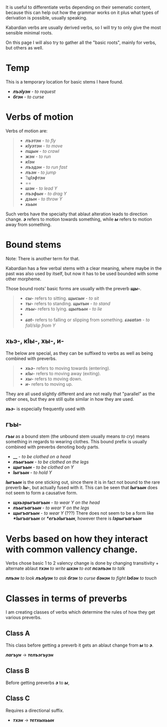 It is useful to differentiate verbs depending on their semenatic content, because this can help out how the grammar works on it plus what types of derivation is possible, usually speaking.

Kabardian verbs are usually derived verbs, so I will try to only give the most sensible minimal roots.

On this page I will also try to gather all the "basic roots", mainly for verbs, but others as well.


# Temp
This is a temporary location for basic stems I have found.

- **_лъэIуэн_** - _to request_
- **_бгэн_** - _to curse_


# Verbs of motion
Verbs of motion are:
>- **_лъэтэн_** - _to fly_
>- **_кIуэтэн_** - _to move_
>- **_пщын_** - _to crawl_
>- **_жэн_** - _to run_
>- **_кIэн_**
>- **_лъэдэн_** - _to run fast_
>- **_лъэн_** - _to jump_
>- ?**_цIэфтэн_**
>-  ==
>- **_шэн_** - _to lead Y_
>- **_лъэфын_** - _to drag Y_
>- **_дзын_** - _to throw Y_
>- **_хьын_**

Such verbs have the specialty that ablaut alteration leads to direction change. **_э_** refers to motion towards something, while **_ы_** refers to motion away from something.

# Bound stems
Note: There is another term for that.

Kabardian has a few verbal stems with a clear meaning, where maybe in the past was also used by itself, but now it has to be used bounded with some other morpheme.

Those bound roots' basic forms are usually with the preverb **_щы-_**.
>- **_сы-_** refers to sitting. **_щысын_** - _to sit_
>- **_ты-_** refers to standing. **_щытын_** - _to stand_
>- **_лъы-_** refers to lying. **_щылъын_** - _to lie_
>- 
>- **_ɕat-_** refers to falling or slipping from something. **_ɕəɕatən_** - _to fall/slip from Y_
## хьэ-, кIы-, хы-, и-
The below are special, as they can be suffixed to verbs as well as being combined with preverbs.
>- **_хьэ-_** refers to moving towards (entering).
>- **_кIы-_** refers to moving away (exiting).
>- **_хы-_** refers to moving down.
>- **_и-_** refers to moving up.

They are all used slightly different and are not really that "parallel" as the other ones, but they are still quite similar in how they are used.

**_хьэ-_** is especially frequently used with 
## гъы-
**_гъы_** as a bound stem (the unbound stem usually means _to cry_) means something in regards to wearing clothes. This bound prefix is usually combined with preverbs denoting body parts.
- **__** - _to be clothed on a head_
- **_лъыгъын_** - _to be clothed on the legs_
- **_щыгъын_** - _to be clothed on Y_
- **_Iыгъын_** - _to hold Y_

**_Iыгъын_** is the one sticking out, since there it is in fact not bound to the rare preverb **_Iы-_**, but actually fused with it. This can be seen that **_Iыгъын_** does not seem to form a causative form.
- **_щхьэрыгъагъын_** - _to wear Y on the head_
- **_лъыгъагъын_** - _to wear Y on the legs_
- **_щыгъагъын_** - _to wear Y_ (???)
There does not seem to be a form like **_*Iыгъагъын_** or **_*егъэIыгъын_**, however there is **_Iэрыгъагъын_**

# Verbs based on how they interact with common vallency change.

Verbs chose basic 1 to 2 valency change is done by changing transitivity + alternate ablaut
**_тхэн_** _to write_
**_шхэн_** _to eat_
**_псэлъэн_** _to talk_


**_плъэн_** _to look_
**_лъэIуэн_** _to ask_
**_бгэн_** _to curse_
**_бэнэн_** _to fight_
**_Iэбэн_** _to touch_



# Classes in terms of preverbs
I am creating classes of verbs which determine the rules of how they get various preverbs.

## Class A
This class before getting a preverb it gets an ablaut change from **_ы_** to **_э_**.

**_лагъун_** -> **_телъэгъуэн_**


## Class B
Before getting preverbs **_э_** to **_ы_**,


## Class C
Requires a directional suffix.

- **_тхэн_** -> **_тетхыхьын_**